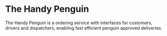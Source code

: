 # The Handy Penguin
The Handy Penguin is a ordering service with interfaces for customers, drivers and dispatchers, enabling fast efficient penguin approved deliveries.
